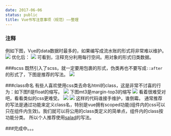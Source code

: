 ```yaml
---
date: 2017-06-06
status: public
title: Vue书写注意事项（规范）——整理
---
```


### 注释
例如下图，Vue的data数据时最多的，如果编写成流水账的形式将非常难以维护。
![](https://ws4.sinaimg.cn/large/006tNbRwly1fg00577bvvj31h80tddjt.jpg)
优化后：
![](https://ws3.sinaimg.cn/large/006tKfTcly1fg4lht6qfej30j5069wet.jpg)
可看到，注释充分利用每行空间。用对象的形式归类数据。

###scss
既然引入了scss，就一定要用包裹的形式，伪类再也不要写成`::after`的形式了，下图是推荐的写法。
![](https://ws1.sinaimg.cn/large/006tNc79ly1fgci0aezj2j30a80aujs1.jpg)

###class命名
有些人喜欢使用css类去命名html的class，这是非常不讨喜的行为：如下图fl是float的缩写。
![](https://ws4.sinaimg.cn/large/006tNc79ly1fhfy8jpzbtj30cz03874l.jpg)
下图mt3是margin-top3的缩写
![](https://ws2.sinaimg.cn/large/006tNc79ly1fhfy5pzb4kj30hl044t98.jpg)
看着很难受对吧，看看类似的css更难受。
![](https://ws3.sinaimg.cn/large/006tNc79ly1fhfyawobk9j30b30aymxo.jpg)
![](https://ws4.sinaimg.cn/large/006tNc79ly1fhfybtutqej307x0h0q3n.jpg)
这样的代码谁接手维护，谁倒霉。
通常推荐的写法是通过功能来定义class名，特别是vue拥有scoped功能(组件内的css可以只在组件内生效)。我们就可以将公用的class类定义的简单点，组件内的class按功能分类。
所以个人推荐使用[salad](http://elemefe.github.io/postcss-salad/)的写法。



###完成中。。。